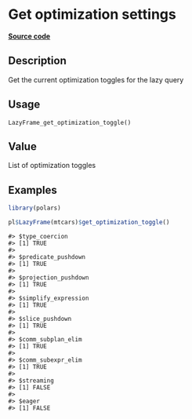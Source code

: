 

# Get optimization settings

[**Source code**](https://github.com/pola-rs/r-polars/tree/main/R/lazyframe__lazy.R#L293)

## Description

Get the current optimization toggles for the lazy query

## Usage

<pre><code class='language-R'>LazyFrame_get_optimization_toggle()
</code></pre>

## Value

List of optimization toggles

## Examples

``` r
library(polars)

pl$LazyFrame(mtcars)$get_optimization_toggle()
```

    #> $type_coercion
    #> [1] TRUE
    #> 
    #> $predicate_pushdown
    #> [1] TRUE
    #> 
    #> $projection_pushdown
    #> [1] TRUE
    #> 
    #> $simplify_expression
    #> [1] TRUE
    #> 
    #> $slice_pushdown
    #> [1] TRUE
    #> 
    #> $comm_subplan_elim
    #> [1] TRUE
    #> 
    #> $comm_subexpr_elim
    #> [1] TRUE
    #> 
    #> $streaming
    #> [1] FALSE
    #> 
    #> $eager
    #> [1] FALSE
